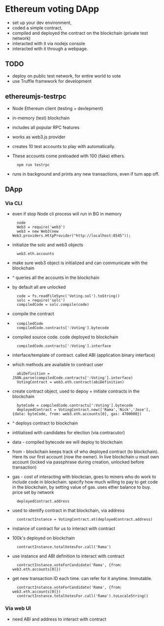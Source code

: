 # Ethereum voting DApp

- set up your dev environment, 
- coded a simple contract, 
- compiled and deployed the contract on the blockchain (private test network)
- interacted with it via nodejs console 
- interacted with it through a webpage. 

## TODO

- deploy on public test network, for entire world to vote
- use Truffle framework for development

## ethereumjs-testrpc

- Node Ethereum client (testing + devlepment)
- in-memory (test) blockchain
- includes all popular RPC features
- works as web3.js provider
- creates 10 test accounts to play with automatically. 
- These accounts come preloaded with 100 (fake) ethers.

        npm run testrpc

- runs in background and prints any new transactions, even if turn app off.

## DApp

### Via CLI

- even if stop Node cli process will run in BG in memory

        node
        Web3 = require('web3')
        web3 = new Web3(new Web3.providers.HttpProvider("http://localhost:8545"));
- initialize the solc and web3 objects

        web3.eth.accounts
- make sure web3 object is initialized and can communicate with the blockchain
- ^ queries all the accounts in the blockchain
- by default all are unlocked

        code = fs.readFileSync('Voting.sol').toString()
        solc = require('solc')
        compiledCode = solc.compile(code)
- compile the contract
- 
        compiledCode
        compiledCode.contracts[':Voting'].bytecode
- compiled source code. code deployed to blockchain

        compiledCode.contracts[':Voting'].interface
- interface/template of contract. called ABI (application binary interface)
- which methods are available to contract user

        abiDefinition = JSON.parse(compiledCode.contracts[':Voting'].interface)
        VotingContract = web3.eth.contract(abiDefinition)
- create contract object, used to depoy + initiate contracts in the blockchain

        byteCode = compiledCode.contracts[':Voting'].bytecode
        deployedContract = VotingContract.new(['Rama','Nick','Jose'],{data: byteCode, from: web3.eth.accounts[0], gas: 4700000})

- ^ deploys contract to blockchain
- intitialised with candidates for election (via contracutor)
- data - compiled bytecode we will deploy to blockchain
- from - blockchain keeps track of who deployed contract (to blockchain). Here its our first account (now the owner). In live blockchain u must own account (locked via passphrase during creation, unlocked before transaction)
- gas - cost of interacting with blockcian, goes to miners who do work to include code in blockchain. specify how much willing to pay to get code in the blockchain, by setting value of gas. uses ether balance to buy. price set by network 
  
        deployedContract.address

- used to identify contract in that blockchain, via address

        contractInstance = VotingContract.at(deployedContract.address)
- instance of contract for us to interact with contract
- 100k's deployed on blockchain

        contractInstance.totalVotesFor.call('Rama')
- use instance and ABI definition to interact with contract

        contractInstance.voteForCandidate('Rama', {from: web3.eth.accounts[0]})
- get new transaction ID each time. can refer for it anytime. Immutable.

        contractInstance.voteForCandidate('Rama', {from: web3.eth.accounts[0]})
        contractInstance.totalVotesFor.call('Rama').toLocaleString()

### Via web UI

- need ABI and address to interact with contract